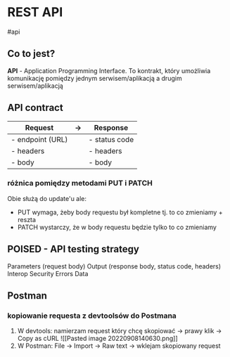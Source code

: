 # REST API
#api 

## Co to jest?

**API** - Application Programming Interface. 
To kontrakt, który umożliwia komunikację pomiędzy jednym serwisem/aplikacją a drugim serwisem/aplikacją

## API contract

| Request    | ->  | Response |
| ---------- | --- | -------- |
| - endpoint (URL) |     | - status code         |
| - headers  |     | - headers         |
| - body           |     | - body         |

### różnica pomiędzy metodami PUT i PATCH
Obie służą do update'u ale:
- PUT wymaga, żeby body requestu był kompletne tj. to co zmieniamy + reszta
- PATCH wystarczy, że w body requestu będzie tylko to co zmieniamy

## POISED - API testing strategy
Parameters (request body)
Output (response body, status code, headers)
Interop
Security
Errors
Data

## Postman

### kopiowanie requesta z devtoolsów do Postmana

1. W devtools: namierzam request który chcę skopiować -> prawy klik -> Copy as cURL
![[Pasted image 20220908140630.png]]
3. W Postman: File -> Import -> Raw text -> wklejam skopiowany request